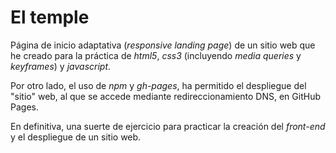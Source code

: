 # El temple

Página de inicio adaptativa (*responsive landing page*) de un sitio web que he creado para la práctica de *html5*, *css3* (incluyendo *media queries* y *keyframes*) y *javascript*.

Por otro lado, el uso de *npm* y *gh-pages*, ha permitido el despliegue del "sitio" web, al que se accede mediante redireccionamiento DNS, en GitHub Pages.

En definitiva, una suerte de ejercicio para practicar la creación del *front-end* y el despliegue de un sitio web.
